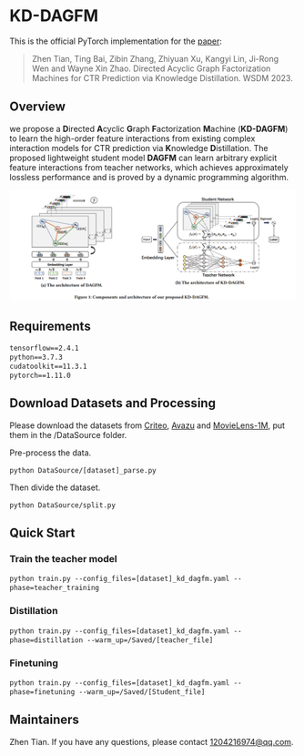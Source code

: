 # KD-DAGFM

This is the official PyTorch implementation for the [paper](https://arxiv.org/abs/2211.11159):
> Zhen Tian, Ting Bai, Zibin Zhang, Zhiyuan Xu, Kangyi Lin, Ji-Rong Wen and Wayne Xin Zhao. Directed Acyclic Graph Factorization Machines for CTR Prediction via Knowledge Distillation. WSDM 2023.


## Overview

we propose a **D**irected **A**cyclic **G**raph **F**actorization **M**achine (**KD-DAGFM**) to learn the high-order feature interactions from existing complex interaction models for CTR prediction via **K**nowledge **D**istillation.
The proposed lightweight student model **DAGFM** can learn arbitrary explicit feature interactions from teacher networks, which achieves approximately lossless performance and is proved by a dynamic programming algorithm.

![](asset/model.png)

## Requirements

```
tensorflow==2.4.1
python==3.7.3
cudatoolkit==11.3.1
pytorch==1.11.0
```

## Download Datasets and Processing

Please download the datasets from [Criteo](http://labs.criteo.com/2014/02/kaggle-display-advertising-challenge-dataset/), [Avazu](https://www.kaggle.com/c/avazu-ctr-prediction/data) and [MovieLens-1M](https://drive.google.com/drive/folders/1so0lckI6N6_niVEYaBu-LIcpOdZf99kj?usp=sharing), put them in the /DataSource folder.

Pre-process the data.
```
python DataSource/[dataset]_parse.py
```
Then divide the dataset.
```
python DataSource/split.py
```

## Quick Start

### Train the teacher model


```
python train.py --config_files=[dataset]_kd_dagfm.yaml --phase=teacher_training
```

### Distillation

```
python train.py --config_files=[dataset]_kd_dagfm.yaml --phase=distillation --warm_up=/Saved/[teacher_file]
```

### Finetuning

```
python train.py --config_files=[dataset]_kd_dagfm.yaml --phase=finetuning --warm_up=/Saved/[Student_file]
```

## Maintainers
Zhen Tian. If you have any questions, please contact 1204216974@qq.com.
